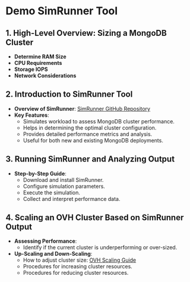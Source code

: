 # Demo SimRunner Tool

## 1. High-Level Overview: Sizing a MongoDB Cluster
- **Determine RAM Size**
- **CPU Requirements**
- **Storage IOPS**
- **Network Considerations**

## 2. Introduction to SimRunner Tool
- **Overview of SimRunner**: [SimRunner GitHub Repository](https://github.com/schambon/SimRunner?tab=readme-ov-file#)
- **Key Features**:
  - Simulates workload to assess MongoDB cluster performance.
  - Helps in determining the optimal cluster configuration.
  - Provides detailed performance metrics and analysis.
  - Useful for both new and existing MongoDB deployments.

## 3. Running SimRunner and Analyzing Output
- **Step-by-Step Guide**:
  - Download and install SimRunner.
  - Configure simulation parameters.
  - Execute the simulation.
  - Collect and interpret performance data.

## 4. Scaling an OVH Cluster Based on SimRunner Output
- **Assessing Performance**:
  - Identify if the current cluster is underperforming or over-sized.
- **Up-Scaling and Down-Scaling**:
  - How to adjust cluster size: [OVH Scaling Guide](https://help.ovhcloud.com/csm/en-public-cloud-databases-getting-started?id=kb_article_view&sysparm_article=KB0048745)
  - Procedures for increasing cluster resources.
  - Procedures for reducing cluster resources.

